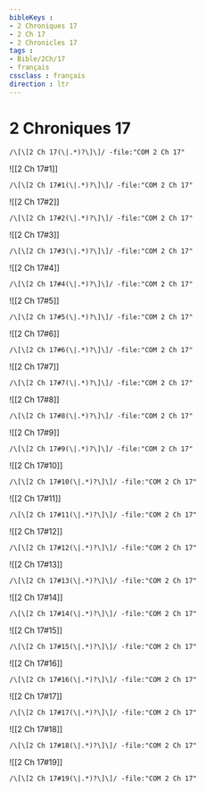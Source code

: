 ```yaml
---
bibleKeys : 
- 2 Chroniques 17
- 2 Ch 17
- 2 Chronicles 17
tags : 
- Bible/2Ch/17
- français
cssclass : français
direction : ltr
---
```


# 2 Chroniques 17

```query
/\[\[2 Ch 17(\|.*)?\]\]/ -file:"COM 2 Ch 17"
```



![[2 Ch 17#1]]

```query
/\[\[2 Ch 17#1(\|.*)?\]\]/ -file:"COM 2 Ch 17"
```

![[2 Ch 17#2]]

```query
/\[\[2 Ch 17#2(\|.*)?\]\]/ -file:"COM 2 Ch 17"
```

![[2 Ch 17#3]]

```query
/\[\[2 Ch 17#3(\|.*)?\]\]/ -file:"COM 2 Ch 17"
```

![[2 Ch 17#4]]

```query
/\[\[2 Ch 17#4(\|.*)?\]\]/ -file:"COM 2 Ch 17"
```

![[2 Ch 17#5]]

```query
/\[\[2 Ch 17#5(\|.*)?\]\]/ -file:"COM 2 Ch 17"
```

![[2 Ch 17#6]]

```query
/\[\[2 Ch 17#6(\|.*)?\]\]/ -file:"COM 2 Ch 17"
```

![[2 Ch 17#7]]

```query
/\[\[2 Ch 17#7(\|.*)?\]\]/ -file:"COM 2 Ch 17"
```

![[2 Ch 17#8]]

```query
/\[\[2 Ch 17#8(\|.*)?\]\]/ -file:"COM 2 Ch 17"
```

![[2 Ch 17#9]]

```query
/\[\[2 Ch 17#9(\|.*)?\]\]/ -file:"COM 2 Ch 17"
```

![[2 Ch 17#10]]

```query
/\[\[2 Ch 17#10(\|.*)?\]\]/ -file:"COM 2 Ch 17"
```

![[2 Ch 17#11]]

```query
/\[\[2 Ch 17#11(\|.*)?\]\]/ -file:"COM 2 Ch 17"
```

![[2 Ch 17#12]]

```query
/\[\[2 Ch 17#12(\|.*)?\]\]/ -file:"COM 2 Ch 17"
```

![[2 Ch 17#13]]

```query
/\[\[2 Ch 17#13(\|.*)?\]\]/ -file:"COM 2 Ch 17"
```

![[2 Ch 17#14]]

```query
/\[\[2 Ch 17#14(\|.*)?\]\]/ -file:"COM 2 Ch 17"
```

![[2 Ch 17#15]]

```query
/\[\[2 Ch 17#15(\|.*)?\]\]/ -file:"COM 2 Ch 17"
```

![[2 Ch 17#16]]

```query
/\[\[2 Ch 17#16(\|.*)?\]\]/ -file:"COM 2 Ch 17"
```

![[2 Ch 17#17]]

```query
/\[\[2 Ch 17#17(\|.*)?\]\]/ -file:"COM 2 Ch 17"
```

![[2 Ch 17#18]]

```query
/\[\[2 Ch 17#18(\|.*)?\]\]/ -file:"COM 2 Ch 17"
```

![[2 Ch 17#19]]

```query
/\[\[2 Ch 17#19(\|.*)?\]\]/ -file:"COM 2 Ch 17"
```

